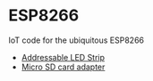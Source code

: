 # ESP8266
IoT code for the ubiquitous ESP8266

* [Addressable LED Strip](ChristmasLights.md)
* [Micro SD card adapter](mySD-card/README.md)
